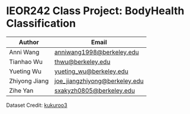 # IEOR242 Class Project: BodyHealth Classification

| Author      | Email |
| ----------- | ----------- |
| Anni Wang     | anniwang1998@berkeley.edu	|
| Tianhao Wu     | thwu@berkeley.edu	|
| Yueting Wu     | yueting_wu@berkeley.edu|
| Zhiyong Jiang    | joe_jiangzhiyong@berkeley.edu	|
| Zihe Yan     | sxakyzh0805@berkeley.edu		|

Dataset Credit:
[kukuroo3](https://www.kaggle.com/kukuroo3/body-performance-data)

